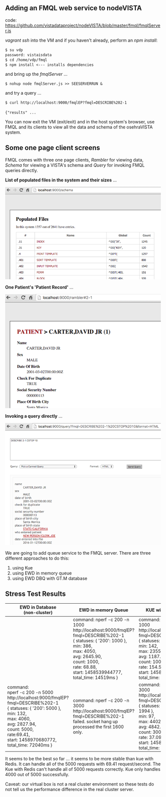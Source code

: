 ## Adding an FMQL web service to nodeVISTA
code: https://github.com/vistadataproject/nodeVISTA/blob/master/fmql/fmqlServer.js

_vagrant ssh_ into the VM and if you haven't already, perform an _npm install_: 

```text
$ su vdp
password: vistaisdata
$ cd /home/vdp/fmql
$ npm install <--- installs dependencies
```

and bring up the _fmqlServer_ ...

```text
$ nohup node fmqlServer.js >> SEESERVERRUN &
```

and try a query ...

```text
$ curl http://localhost:9000/fmqlEP?fmql=DESCRIBE%202-1

{"results" ...
```

You can now exit the VM (exit/exit) and in the host system's browser, use FMQL and its clients to view
all the data and schema of the osehraVISTA system. 

## Some one page client screens

FMQL comes with three one page clients, _Rambler_ for viewing data, _Schema_ for viewing a VISTA's schema and _Query_ for invoking FMQL queries directly.

__List of populated files in the system and their sizes__ ...

![Schema Opener](/fmql/images/schema.png?raw=true)

__One Patient's 'Patient Record'__ ...

![Rambler Patient](/fmql/images/ramblerPatient.png?raw=true)

__Invoking a query directly__ ...

![Query Patient](/fmql/images/queryPatient.png?raw=true)

We are going to add queue service to the FMQL server. There are three different approaches to do this:

1. using Kue 
2. using EWD in memory queue   
3. using EWD DBQ with GT.M database  

## Stress Test Results

|EWD in Database<br>(non-cluster) |EWD in memory Queue|KUE with Redis Queue
|-------------------------|--------------------------------|-------------------------------|
||command: nperf -c 200 -n 1000 http://localhost:9000/fmqlEP?fmql=DESCRIBE%202-1 <br> { statuses: { '200': 1000 },<br>  min: 386,<br>  max: 4050,<br>  avg: 2645.90,<br>  count: 1000,<br>  rate: 68.88,<br>  start: 1458539944777,<br>  total_time: 14519ms }|command: nperf -c 200 -n 1000 http://localhost:9000/fmqlEP?fmql=DESCRIBE%202-1<br>{ statuses: { '200': 1000 },<br>  min: 142,<br>  max: 2355,<br>  avg: 1187.65,<br>  count: 1000,<br>  rate: 154.54,<br>  start: 1458540820125,<br>  total_time: 6471ms }
|command: <br>nperf -c 200 -n 5000 http://localhost:9000/fmqlEP?fmql=DESCRIBE%202-1<br> { statuses: { '200': 5000 },<br>  min: 132,<br>  max: 4060,<br>  avg: 2827.94,<br>  count: 5000,<br>  rate:69.41,<br>  start: 1458970680772,<br>  total_time: 72040ms }|command: nperf -c 200 -n 3000 http://localhost:9000/fmqlEP?fmql=DESCRIBE%202-1 <br>failed. socket hang up<br>processed the first 1600 only.| command: nperf -c 200 -n 3000 http://localhost:9000/fmqlEP?fmql=DESCRIBE%202-1<br>  { statuses: { '0': 1006, '200': 1994 },<br>  min: 97,<br>  max: 44021,<br>  avg: 4842.39,<br>  count: 3000,<br>  rate: 37.09,<br>  start: 1458540867355,<br>  total_time: 80895ms }|

It seems to be the best so far ... it seems to be more stable than kue with Redis. It can handle all of the 5000 requests with 69.41 request/second. The Kue with Redis can't handle all of 5000 requests correctly. Kue only handles 4000 out of 5000 successfully.

Caveat: our virtual box is not a real cluster environment so these tests do not tell us the performance difference in the real cluster server.
